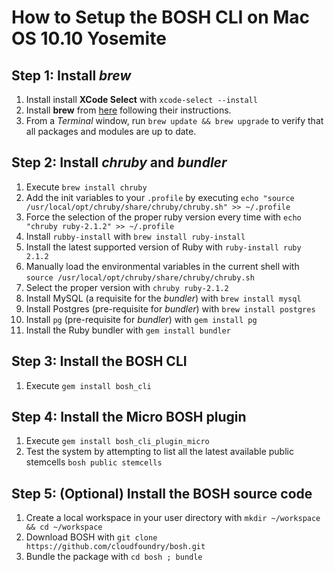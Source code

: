 # How to Setup the BOSH CLI on Mac OS 10.10 Yosemite

## 
## Step 1: Install *brew*

1. Install install __XCode Select__ with `xcode-select --install`
2. Install **brew** from [here](http://brew.sh/) following their instructions. 
3. From a *Terminal* window, run `brew update && brew upgrade` to verify that all packages and modules are up to date.

## Step 2: Install *chruby* and *bundler*

1. Execute `brew install chruby`
2. Add the init variables to your `.profile` by executing `echo "source /usr/local/opt/chruby/share/chruby/chruby.sh" >> ~/.profile`
3. Force the selection of the proper ruby version every time with `echo "chruby ruby-2.1.2" >> ~/.profile`
4. Install `rubby-install` with `brew install ruby-install`
5. Install the latest supported version of Ruby with `ruby-install ruby 2.1.2`
6. Manually load the environmental variables in the current shell with `source /usr/local/opt/chruby/share/chruby/chruby.sh`
7. Select the proper version with `chruby ruby-2.1.2`
8. Install MySQL (a requisite for the *bundler*) with `brew install mysql`
9. Install Postgres (pre-requisite for *bundler*) with `brew install postgres`
10. Install `pg` (pre-requisite for *bundler*) with `gem install pg`
11. Install the Ruby bundler with `gem install bundler`

## Step 3: Install the BOSH CLI

1. Execute `gem install bosh_cli`

## Step 4: Install the Micro BOSH plugin

1. Execute `gem install bosh_cli_plugin_micro`
2. Test the system by attempting to list all the latest available public stemcells `bosh public stemcells`


## Step 5: (Optional) Install the BOSH source code
1. Create a local workspace in your user directory with `mkdir ~/workspace && cd ~/workspace`
2. Download BOSH with `git clone https://github.com/cloudfoundry/bosh.git`
3. Bundle the package with `cd bosh ; bundle`

